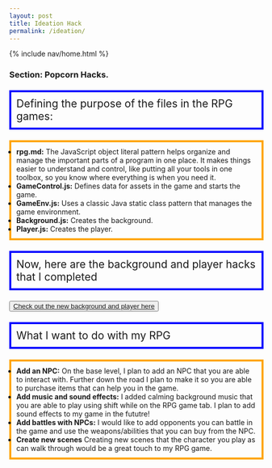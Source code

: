 ```yaml
---
layout: post
title: Ideation Hack
permalink: /ideation/
---
```


{% include nav/home.html %}


### Section: Popcorn Hacks.
<div>
  <p style="border: 4px solid blue; font-size: 1.5em; padding: 10px;">Defining the purpose of the files in the RPG games:</p>
</div>

<div>
<ul style="border: 4px solid orange; font-size: 1em; padding: 10px;">
  <li><strong>rpg.md:</strong> The JavaScript object literal pattern helps organize and manage the important parts of a program in one place. It makes things easier to understand and control, like putting all your tools in one toolbox, so you know where everything is when you need it.</li>
  <li><strong>GameControl.js:</strong> Defines data for assets in the game and starts the game.</li>
  <li><strong>GameEnv.js:</strong> Uses a classic Java static class pattern that manages the game environment.</li>
  <li><strong>Background.js:</strong> Creates the background.</li>
  <li><strong>Player.js:</strong> Creates the player.</li>
</ul> 

<div>
  <p style="border: 4px solid blue; font-size: 1.5em; padding: 10px;">Now, here are the background and player hacks that I completed</p> 
  <button><a href="https://casonpollak.github.io/cason_2025/rpg/">Check out the new background and player here</a></button>

</div>

<div>
  <p style="border: 4px solid blue; font-size: 1.5em; padding: 10px;">What I want to do with my RPG </p>
</div>

<ul style="border: 4px solid orange; font-size: 1em; padding: 10px;">
  <li><strong>Add an NPC:</strong> On the base level, I plan to add an NPC that you are able to interact with. Further down the road I plan to make it so you are able to purchase items that can help you in the game.  </li>
<li><strong>Add music and sound effects:</strong> I added calming background music that you are able to play using shift while on the RPG game tab. I plan to add sound effects to my game in the fututre!  </li>
<li><strong>Add battles with NPCs:</strong> I would like to add opponents you can battle in the game and use the weapons/abilities that you can buy from the NPC.  </li>
<li><strong>Create new scenes</strong> Creating new scenes that the character you play as can walk through would be a great touch to my RPG game.   </li>
</ul> 